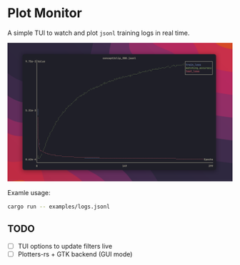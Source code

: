 # Plot Monitor

A simple TUI to watch and plot `jsonl` training logs in real time.

![showcase](./showcase.png)

Examle usage:

```bash
cargo run -- examples/logs.jsonl
```

## TODO

- [ ] TUI options to update filters live
- [ ] Plotters-rs + GTK backend (GUI mode)
